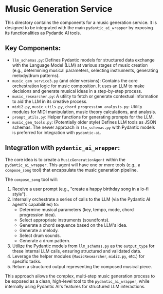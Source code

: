 # Music Generation Service

This directory contains the components for a music generation service.
It is designed to be integrated with the main `pydantic_ai_wrapper` by exposing its functionalities as Pydantic AI tools.

## Key Components:

- `llm_schemas.py`: Defines Pydantic models for structured data exchange with the Language Model (LLM) at various stages of music creation (e.g., determining musical parameters, selecting instruments, generating melody/drum patterns).
- `music_gen_service3.py` (and older versions): Contains the core orchestration logic for music composition. It uses an LLM to make decisions and generate musical ideas in a step-by-step process.
- `music_researcher.py`: A utility to fetch or generate contextual information to aid the LLM in its creative process.
- `midi2.py`, `music_utils.py`, `chord_progression_analysis.py`: Utility modules for MIDI manipulation, music theory calculations, and analysis.
- `prompt_utils.py`: Helper functions for generating prompts for the LLM.
- `music_gen_tools.py`: (Potentially older style) Defines LLM tools as JSON schemas. The newer approach in `llm_schemas.py` with Pydantic models is preferred for integration with `pydantic-ai`.

## Integration with `pydantic_ai_wrapper`:

The core idea is to create a `MusicGenerationAgent` within the `pydantic_ai_wrapper`. This agent will have one or more tools (e.g., a `compose_song` tool) that encapsulate the music generation pipeline.

The `compose_song` tool will:
1.  Receive a user prompt (e.g., "create a happy birthday song in a lo-fi style").
2.  Internally orchestrate a series of calls to the LLM (via the Pydantic AI agent's capabilities) to:
    *   Determine musical parameters (key, tempo, mode, chord progression idea).
    *   Select appropriate instruments (soundfonts).
    *   Generate a chord sequence based on the LLM's idea.
    *   Generate a melody.
    *   Select drum sounds.
    *   Generate a drum pattern.
3.  Utilize the Pydantic models from `llm_schemas.py` as the `output_type` for these internal LLM calls, ensuring structured and validated data.
4.  Leverage the helper modules (`MusicResearcher`, `midi2.py`, etc.) for specific tasks.
5.  Return a structured output representing the composed musical piece.

This approach allows the complex, multi-step music generation process to be exposed as a clean, high-level tool to the `pydantic_ai_wrapper`, while internally using Pydantic AI's features for structured LLM interactions. 
